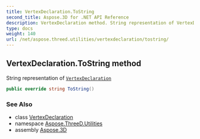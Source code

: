 ```yaml
---
title: VertexDeclaration.ToString
second_title: Aspose.3D for .NET API Reference
description: VertexDeclaration method. String representation of VertexDeclaration
type: docs
weight: 140
url: /net/aspose.threed.utilities/vertexdeclaration/tostring/
---
```

## VertexDeclaration.ToString method

String representation of [`VertexDeclaration`](../)

```csharp
public override string ToString()
```

### See Also

* class [VertexDeclaration](../)
* namespace [Aspose.ThreeD.Utilities](../../vertexdeclaration/)
* assembly [Aspose.3D](../../../)


